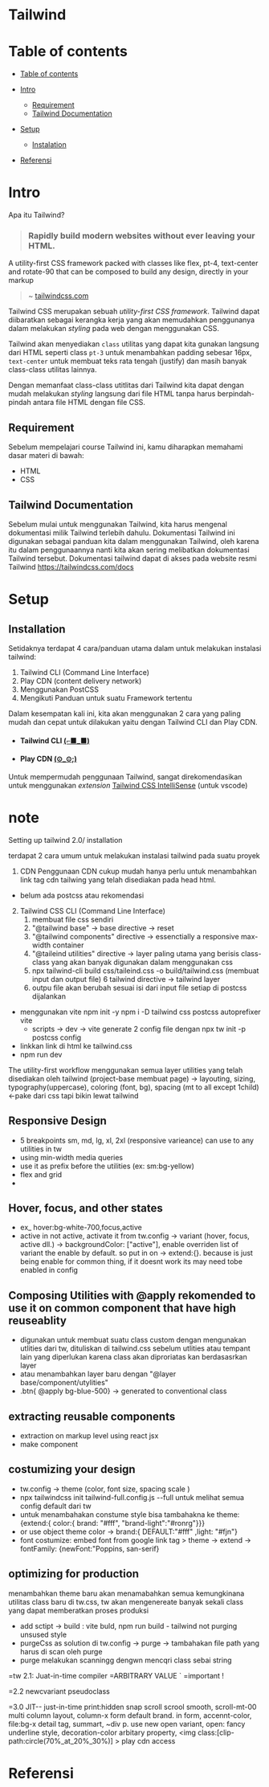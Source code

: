 # Tailwind 

# Table of contents

- [Table of contents](#table-of-contents)
- [Intro](#intro)
  - [Requirement](#requirement)
  - [Tailwind Documentation](#tailwind-documentation)

- [Setup](#setup)
  - [Instalation](#installation)
- [Referensi](#referensi)

# Intro

Apa itu Tailwind? 
> ### Rapidly build modern websites without ever leaving your HTML. 
A utility-first CSS framework packed with classes like flex, pt-4, text-center and rotate-90 that can be composed to build any design, directly in your markup 
>
>~ [tailwindcss.com](https://tailwindcss.com/)

 
Tailwind CSS merupakan sebuah *utility-first CSS framework*. Tailwind dapat diibaratkan sebagai kerangka kerja yang akan memudahkan penggunanya dalam melakukan *styling* pada web dengan menggunakan CSS.

Tailwind akan menyediakan `class` utilitas yang dapat kita gunakan langsung dari HTML seperti class `pt-3` untuk menambahkan padding sebesar 16px, `text-center` untuk membuat teks rata tengah (justify) dan masih banyak class-class utilitas lainnya.

Dengan memanfaat class-class utitlitas dari Tailwind kita dapat dengan mudah melakukan *styling* langsung dari file HTML tanpa harus berpindah-pindah antara file HTML dengan file CSS.

## Requirement

Sebelum mempelajari course Tailwind ini, kamu diharapkan memahami dasar materi di bawah:
- HTML
- CSS

## Tailwind Documentation

Sebelum mulai untuk menggunakan Tailwind, kita harus mengenal dokumentasi milik Tailwind terlebih dahulu. Dokumentasi Tailwind ini digunakan sebagai panduan kita dalam menggunakan Tailwind, oleh karena itu dalam penggunaannya nanti kita akan sering melibatkan dokumentasi Tailwind tersebut. 
Dokumentasi tailwind dapat di akses pada website resmi Tailwind https://tailwindcss.com/docs 

# Setup
## Installation
Setidaknya terdapat 4 cara/panduan utama dalam untuk melakukan instalasi tailwind:
1. Tailwind CLI (Command Line Interface)
2. Play CDN (content delivery network)
3. Menggunakan PostCSS
4. Mengikuti Panduan untuk suatu Framework tertentu

Dalam kesempatan kali ini, kita akan menggunakan 2 cara yang paling mudah dan cepat untuk dilakukan yaitu dengan Tailwind CLI dan Play CDN.

- #### Tailwind CLI [(⌐■_■)](https://tailwindcss.com/docs/installation)
- #### Play CDN [(⊙_⊙;)](https://tailwindcss.com/docs/installation/play-cdn)

Untuk mempermudah penggunaan Tailwind, sangat direkomendasikan untuk menggunakan *extension* [Tailwind CSS IntelliSense](https://marketplace.visualstudio.com/items?itemName=bradlc.vscode-tailwindcss) (untuk vscode)


# note
Setting up tailwind 2.0/ installation

terdapat 2 cara umum untuk melakukan instalasi tailwind pada suatu proyek
1. CDN
Penggunaan CDN cukup mudah hanya perlu untuk menambahkan link tag cdn tailwing yang telah disediakan pada head html.
 - belum ada postcss atau rekomendasi

2. Tailwind CSS CLI (Command Line Interface)
	1. membuat file css sendiri
	2. "@tailwind base" -> base directive -> reset
	3. "@tailwind components" directive -> essenctially a responsive max-width container
	4. "@taileind utilities" directive -> layer paling utama yang berisis class-class yang akan banyak digunakan dalam menggunakan css
	5. npx tailwind-cli build css/taileind.css -o build/tailwind.css (membuat input dan output file)
	6 tailwind directive -> tailwind layer 
	7. outpu file akan berubah sesuai isi dari input file setiap di postcss dijalankan
- menggunakan vite 
	npm init -y
	npm i -D tailwind css postcss autoprefixer vite
	- scripts -> dev -> vite
generate 2 config file dengan npx tw init -p
postcss config
- linkkan link di html ke tailwind.css
- npm run dev


The utility-first workflow
menggunakan semua layer utilities yang telah disediakan oleh tailwind
(project-base membuat page)
-> layouting, sizing, typography(uppercase), coloring (font, bg), spacing (mt to all except 1child)
<-pake dari css tapi bikin lewat tailwind


## Responsive Design
- 5 breakpoints  sm, md, lg, xl, 2xl (responsive varieance) can use to any utilities in tw
- using min-width media queries
- use it as prefix before the utilities (ex: sm:bg-yellow)
- flex and grid
-

## Hover, focus, and other states
- ex_ hover:bg-white-700,focus,active
- active in not active, activate it from tw.config -> variant (hover, focus, active dll.) -> backgroundColor: ["active"], enable overriden list of variant the enable by default. so put in on -> extend:{}. because is just being enable for common thing, if it doesnt work its may need tobe enabled in config


## Composing Utilities with @apply rekomended to use it on common component that have high reuseablity 
- digunakan untuk membuat suatu class custom dengan mengunakan utlities dari tw, dituliskan di tailwind.css sebelum utlities atau tempant lain yang diperlukan karena class akan diproriatas kan berdasasrkan layer
- atau menambahkan layer baru dengan "@layer base/component/utylities"
- .btn{ @apply bg-blue-500} -> generated to conventional class


## extracting reusable components
- extraction on markup level using react jsx
- make component

## costumizing your design
- tw.config -> theme (color, font size, spacing scale )  
- npx tailwindcss init tailwind-full.config.js --full untuk melihat semua config default dari tw
- untuk menambahakan constume style bisa tambahakna ke theme: {extend:{ color:{ brand: "#fff", "brand-light":"#ronrg"}}}
- or use object theme color -> brand:{ DEFAULT:"#fff" ,light: "#fjn"} 
- font costumize: embed font from google link tag > theme -> extend -> fontFamily: {newFont:"Poppins, san-serif}

## optimizing for production
menambahkan theme baru akan menamabahkan semua kemungkinana utilitas class baru di tw.css, tw akan mengenereate banyak sekali class yang dapat memberatkan proses produksi
- add sctipt -> build : vite buld, npm run build - tailwind not purging unsused style
- purgeCss as solution
	di tw.config -> purge -> tambahakan file path  yang harus di scan oleh purge
- purge melakukan scanningg dengwn mencqri class sebai string

=tw 2.1:
Juat-in-time compiler
=ARBITRARY VALUE `
=important !

=2.2 newcvariant pseudoclass 

=3.0
JIT-- just-in-time
print:hidden
snap scroll
scrool smooth, scroll-mt-00
multi column layout, column-x
form default brand. in form, accennt-color, file:bg-x
detail tag, summart, ~div p. use new open variant, open:
fancy underline style, decoration-color
arbitary property, <img class:[clip-path:circle(70%_at_20%_30%)] >
play cdn access


# Referensi
